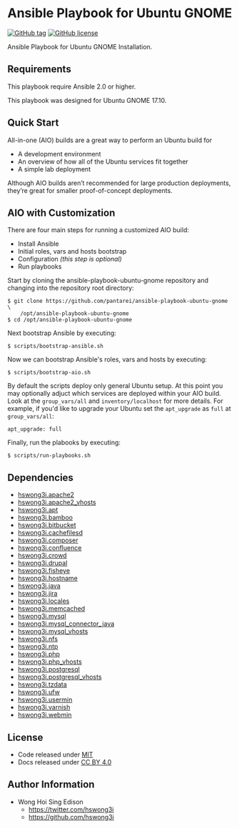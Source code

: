 Ansible Playbook for Ubuntu GNOME
=================================

[![GitHub tag](https://img.shields.io/github/tag/pantarei/ansible-playbook-ubuntu-gnome.svg)](https://github.com/pantarei/ansible-playbook-ubuntu-gnome)
[![GitHub license](https://img.shields.io/github/license/pantarei/ansible-playbook-ubuntu-gnome.svg)](https://github.com/pantarei/ansible-playbook-ubuntu-gnome/blob/master/LICENSE)

Ansible Playbook for Ubuntu GNOME Installation.

Requirements
------------

This playbook require Ansible 2.0 or higher.

This playbook was designed for Ubuntu GNOME 17.10.

Quick Start
-----------

All-in-one (AIO) builds are a great way to perform an Ubuntu build for

-   A development environment
-   An overview of how all of the Ubuntu services fit together
-   A simple lab deployment

Although AIO builds aren’t recommended for large production deployments, they’re great for smaller proof-of-concept deployments.

AIO with Customization
----------------------

There are four main steps for running a customized AIO build:

-   Install Ansible
-   Initial roles, vars and hosts bootstrap
-   Configuration *(this step is optional)*
-   Run playbooks

Start by cloning the ansible-playbook-ubuntu-gnome repository and changing into the repository root directory:

    $ git clone https://github.com/pantarei/ansible-playbook-ubuntu-gnome \
        /opt/ansible-playbook-ubuntu-gnome
    $ cd /opt/ansible-playbook-ubuntu-gnome

Next bootstrap Ansible by executing:

    $ scripts/bootstrap-ansible.sh

Now we can bootstrap Ansible's roles, vars and hosts by executing:

    $ scripts/bootstrap-aio.sh

By default the scripts deploy only general Ubuntu setup. At this point you may optionally adjuct which services are deployed within your AIO build. Look at the `group_vars/all` and `inventory/localhost` for more details. For example, if you'd like to upgrade your Ubuntu set the `apt_upgrade` as `full` at `group_vars/all`:

    apt_upgrade: full

Finally, run the plabooks by executing:

    $ scripts/run-playbooks.sh

Dependencies
------------

-   [hswong3i.apache2](https://github.com/pantarei/ansible-role-apache2)
-   [hswong3i.apache2\_vhosts](https://github.com/pantarei/ansible-role-apache2-vhosts)
-   [hswong3i.apt](https://github.com/pantarei/ansible-role-apt)
-   [hswong3i.bamboo](https://github.com/pantarei/ansible-role-bamboo)
-   [hswong3i.bitbucket](https://github.com/pantarei/ansible-role-bitbucket)
-   [hswong3i.cachefilesd](https://github.com/pantarei/ansible-role-cachefilesd)
-   [hswong3i.composer](https://github.com/pantarei/ansible-role-composer)
-   [hswong3i.confluence](https://github.com/pantarei/ansible-role-confluence)
-   [hswong3i.crowd](https://github.com/pantarei/ansible-role-crowd)
-   [hswong3i.drupal](https://github.com/pantarei/ansible-role-drupal)
-   [hswong3i.fisheye](https://github.com/pantarei/ansible-role-fisheye)
-   [hswong3i.hostname](https://github.com/pantarei/ansible-role-hostname)
-   [hswong3i.java](https://github.com/pantarei/ansible-role-java)
-   [hswong3i.jira](https://github.com/pantarei/ansible-role-jira)
-   [hswong3i.locales](https://github.com/pantarei/ansible-role-locales)
-   [hswong3i.memcached](https://github.com/pantarei/ansible-role-memcached)
-   [hswong3i.mysql](https://github.com/pantarei/ansible-role-mysql)
-   [hswong3i.mysql\_connector\_java](https://github.com/pantarei/ansible-role-mysql-connector-java)
-   [hswong3i.mysql\_vhosts](https://github.com/pantarei/ansible-role-mysql-vhosts)
-   [hswong3i.nfs](https://github.com/pantarei/ansible-role-nfs)
-   [hswong3i.ntp](https://github.com/pantarei/ansible-role-ntp)
-   [hswong3i.php](https://github.com/pantarei/ansible-role-php)
-   [hswong3i.php\_vhosts](https://github.com/pantarei/ansible-role-php-vhosts)
-   [hswong3i.postgresql](https://github.com/pantarei/ansible-role-postgresql)
-   [hswong3i.postgresql\_vhosts](https://github.com/pantarei/ansible-role-postgresql-vhosts)
-   [hswong3i.tzdata](https://github.com/pantarei/ansible-role-tzdata)
-   [hswong3i.ufw](https://github.com/pantarei/ansible-role-ufw)
-   [hswong3i.usermin](https://github.com/pantarei/ansible-role-usermin)
-   [hswong3i.varnish](https://github.com/pantarei/ansible-role-varnish)
-   [hswong3i.webmin](https://github.com/pantarei/ansible-role-webmin)

License
-------

-   Code released under [MIT](https://github.com/hswong3i/ansible-playbook-ubuntu-gnome/blob/master/LICENSE)
-   Docs released under [CC BY 4.0](http://creativecommons.org/licenses/by/4.0/)

Author Information
------------------

-   Wong Hoi Sing Edison
    -   <a href="https://twitter.com/hswong3i" class="uri" class="uri">https://twitter.com/hswong3i</a>
    -   <a href="https://github.com/hswong3i" class="uri" class="uri">https://github.com/hswong3i</a>

